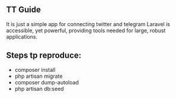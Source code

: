 ## TT Guide

It is just a simple app for connecting twitter and telegram
Laravel is accessible, yet powerful, providing tools needed for large, robust applications.

## Steps tp reproduce:

- composer install
- php artisan migrate
- composer dump-autoload
- php artisan db:seed